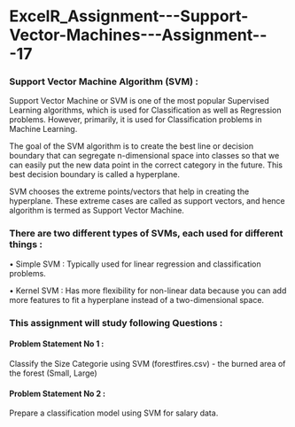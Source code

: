 # ExcelR_Assignment---Support-Vector-Machines---Assignment---17

### Support Vector Machine Algorithm (SVM) :
Support Vector Machine or SVM is one of the most popular Supervised Learning algorithms, which is used for Classification as well as Regression problems. However, primarily, it is used for Classification problems in Machine Learning.

The goal of the SVM algorithm is to create the best line or decision boundary that can segregate n-dimensional space into classes so that we can easily put the new data point in the correct category in the future. This best decision boundary is called a hyperplane.

SVM chooses the extreme points/vectors that help in creating the hyperplane. These extreme cases are called as support vectors, and hence algorithm is termed as Support Vector Machine.

### There are two different types of SVMs, each used for different things :
• Simple SVM : Typically used for linear regression and classification problems.

• Kernel SVM : Has more flexibility for non-linear data because you can add more features to fit a hyperplane instead of a two-dimensional space.

### This assignment will study following Questions :
#### Problem Statement No 1 :

Classify the Size Categorie using SVM (forestfires.csv) - the burned area of the forest (Small, Large)

#### Problem Statement No 2 :

Prepare a classification model using SVM for salary data.
